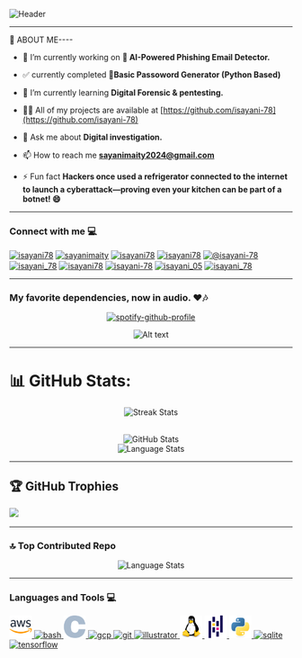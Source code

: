  ![Header](./github-header-image.png) 

---

💫 ABOUT ME----

- 🔭 I’m currently working on **🧠 AI-Powered Phishing Email Detector.**

- ✅ currently completed **🔐Basic Passoword Generator (Python Based)**

- 🌱 I’m currently learning **Digital Forensic & pentesting.**

- 👨‍💻 All of my projects are available at [https://github.com/isayani-78](https://github.com/isayani-78)

- 💬 Ask me about **Digital investigation.**

- 📫 How to reach me **sayanimaity2024@gmail.com**

- ⚡ Fun fact **Hackers once used a refrigerator connected to the internet to launch a cyberattack—proving even your kitchen can be part of a botnet! 😄**
  
---

### Connect with me 💻
<p align="centre">
<a href="https://twitter.com/isayani78" target="blank"><img align="center" src="https://raw.githubusercontent.com/rahuldkjain/github-profile-readme-generator/master/src/images/icons/Social/twitter.svg" alt="isayani78" height="30" width="40" /></a>
<a href="https://linkedin.com/in/sayanimaity" target="blank"><img align="center" src="https://raw.githubusercontent.com/rahuldkjain/github-profile-readme-generator/master/src/images/icons/Social/linked-in-alt.svg" alt="sayanimaity" height="30" width="40" /></a>
<a href="https://kaggle.com/isayani78" target="blank"><img align="center" src="https://raw.githubusercontent.com/rahuldkjain/github-profile-readme-generator/master/src/images/icons/Social/kaggle.svg" alt="isayani78" height="30" width="40" /></a>
<a href="https://fb.com/isayani78" target="blank"><img align="center" src="https://raw.githubusercontent.com/rahuldkjain/github-profile-readme-generator/master/src/images/icons/Social/facebook.svg" alt="isayani78" height="30" width="40" /></a>
<a href="https://medium.com/@isayani-78" target="blank"><img align="center" src="https://raw.githubusercontent.com/rahuldkjain/github-profile-readme-generator/master/src/images/icons/Social/medium.svg" alt="@isayani-78" height="30" width="40" /></a>
<a href="https://www.youtube.com/c/isayani_78" target="blank"><img align="center" src="https://raw.githubusercontent.com/rahuldkjain/github-profile-readme-generator/master/src/images/icons/Social/youtube.svg" alt="isayani_78" height="30" width="40" /></a>
<a href="https://www.hackerrank.com/isayani78" target="blank"><img align="center" src="https://raw.githubusercontent.com/rahuldkjain/github-profile-readme-generator/master/src/images/icons/Social/hackerrank.svg" alt="isayani78" height="30" width="40" /></a>
<a href="https://www.hackerearth.com/isayani-78" target="blank"><img align="center" src="https://raw.githubusercontent.com/rahuldkjain/github-profile-readme-generator/master/src/images/icons/Social/hackerearth.svg" alt="isayani-78" height="30" width="40" /></a>
<a href="https://auth.geeksforgeeks.org/user/isayani_05" target="blank"><img align="center" src="https://raw.githubusercontent.com/rahuldkjain/github-profile-readme-generator/master/src/images/icons/Social/geeks-for-geeks.svg" alt="isayani_05" height="30" width="40" /></a>
<a href="https://discord.gg/isayani_78" target="blank"><img align="center" src="https://raw.githubusercontent.com/rahuldkjain/github-profile-readme-generator/master/src/images/icons/Social/discord.svg" alt="isayani_78" height="30" width="40" /></a>
</p>

---

### My favorite dependencies, now in audio. ❤🎶

<div align=center>  
  
[![spotify-github-profile](https://spotify-github-profile.kittinanx.com/api/view?uid=315qor4zyvgacm64ungtvo4v7p4a&cover_image=true&theme=novatorem&show_offline=true&background_color=121212&interchange=true&bar_color=53b14f&bar_color_cover=true)](https://spotify-github-profile.kittinanx.com/api/view?uid=315qor4zyvgacm64ungtvo4v7p4a&redirect=true)

![Alt text](https://spotify-recently-played-readme.vercel.app/api?user=315qor4zyvgacm64ungtvo4v7p4a)
  
</div>

---

# 📊 GitHub Stats:
<div align = "center">

  <img
    src = "https://github-readme-streak-stats.herokuapp.com/?user=isayani-78&theme=neon&ring=1AB9D9&file=1AB9D9&currStreakNum=1AB9D9&currStreakLabel=1AB9D9&hide&hide_border=true" 
    alt = "Streak Stats"
    aspect-ratio = "auto 247/97"
    width = "50%"
  />
 
 <br>
  <img
    src = "https://github-readme-stats.vercel.app/api?username=isayani-78&theme=neon&hide_border=true&include_all_commits=false&count_private=true&show_icons=true" 
    alt = "GitHub Stats"
    aspect-ratio = "auto 5/2"
    width = "48%"
  />
  <br>
  <img
    src = "https://github-readme-stats.vercel.app/api/top-langs/?username=isayani-78&theme=neon&hide_border=true&include_all_commits=true&count_private=true&layout=compact"
    alt = "Language Stats"
    aspect-ratio = "auto 50/17"
    width = "46%"
  />
</div>

---
## 🏆 GitHub Trophies
![](https://github-profile-trophy.vercel.app/?username=isayani-78&theme=radical&no-frame=false&no-bg=true&margin-w=4)

---
### 🔝 Top Contributed Repo
<div align = "center">
  <img 
    src = "https://github-contributor-stats.vercel.app/api?username=isayani-78&limit=5&theme=neon&combine_all_yearly_contributions=true&hide_border=true"
    alt = "Language Stats"
    width = "50%"
  />
</div>

---


### Languages and Tools 💻 
<p align="centre"> <a href="https://aws.amazon.com" target="_blank" rel="noreferrer"> <img src="https://raw.githubusercontent.com/devicons/devicon/master/icons/amazonwebservices/amazonwebservices-original-wordmark.svg" alt="aws" width="40" height="40"/> </a> <a href="https://www.gnu.org/software/bash/" target="_blank" rel="noreferrer"> <img src="https://www.vectorlogo.zone/logos/gnu_bash/gnu_bash-icon.svg" alt="bash" width="40" height="40"/> </a> <a href="https://www.cprogramming.com/" target="_blank" rel="noreferrer"> <img src="https://raw.githubusercontent.com/devicons/devicon/master/icons/c/c-original.svg" alt="c" width="40" height="40"/> </a> <a href="https://cloud.google.com" target="_blank" rel="noreferrer"> <img src="https://www.vectorlogo.zone/logos/google_cloud/google_cloud-icon.svg" alt="gcp" width="40" height="40"/> </a> <a href="https://git-scm.com/" target="_blank" rel="noreferrer"> <img src="https://www.vectorlogo.zone/logos/git-scm/git-scm-icon.svg" alt="git" width="40" height="40"/> </a> <a href="https://www.adobe.com/in/products/illustrator.html" target="_blank" rel="noreferrer"> <img src="https://www.vectorlogo.zone/logos/adobe_illustrator/adobe_illustrator-icon.svg" alt="illustrator" width="40" height="40"/> </a> <a href="https://www.linux.org/" target="_blank" rel="noreferrer"> <img src="https://raw.githubusercontent.com/devicons/devicon/master/icons/linux/linux-original.svg" alt="linux" width="40" height="40"/> </a> <a href="https://pandas.pydata.org/" target="_blank" rel="noreferrer"> <img src="https://raw.githubusercontent.com/devicons/devicon/2ae2a900d2f041da66e950e4d48052658d850630/icons/pandas/pandas-original.svg" alt="pandas" width="40" height="40"/> </a> <a href="https://www.python.org" target="_blank" rel="noreferrer"> <img src="https://raw.githubusercontent.com/devicons/devicon/master/icons/python/python-original.svg" alt="python" width="40" height="40"/> </a> <a href="https://www.sqlite.org/" target="_blank" rel="noreferrer"> <img src="https://www.vectorlogo.zone/logos/sqlite/sqlite-icon.svg" alt="sqlite" width="40" height="40"/> </a> <a href="https://www.tensorflow.org" target="_blank" rel="noreferrer"> <img src="https://www.vectorlogo.zone/logos/tensorflow/tensorflow-icon.svg" alt="tensorflow" width="40" height="40"/> </a> </p>



